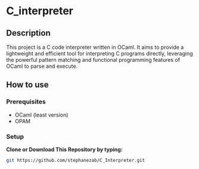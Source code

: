 # C_interpreter

## Description
This project is a C code interpreter written in OCaml. It aims to provide a lightweight and efficient tool for interpreting C programs directly, leveraging the powerful pattern matching and functional programming features of OCaml to parse and execute.

## How to use

### Prerequisites

- OCaml (least version)
- OPAM 

### Setup
 **Clone or Download This Repository by typing:**
```bash
git https://github.com/stephanezab/C_Interpreter.git
```
